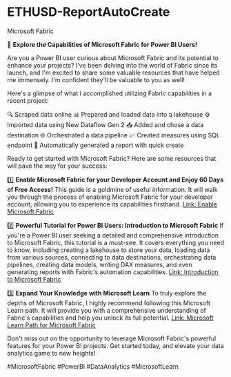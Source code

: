 # ETHUSD-ReportAutoCreate
Microsoft Fabric

🚀 **Explore the Capabilities of Microsoft Fabric for Power BI Users!**

Are you a Power BI user curious about Microsoft Fabric and its potential to enhance your projects? I've been delving into the world of Fabric since its launch, and I'm excited to share some valuable resources that have helped me immensely. I'm confident they'll be valuable to you as well!

Here's a glimpse of what I accomplished utilizing Fabric capabilities in a recent project:

🔍 Scraped data online
📊 Prepared and loaded data into a lakehouse
⚙️ Imported data using New Dataflow Gen 2
📥 Added and chose a data destination
🌐 Orchestrated a data pipeline
📈 Created measures using SQL endpoint
🎨 Automatically generated a report with quick create

Ready to get started with Microsoft Fabric? Here are some resources that will pave the way for your success:

1️⃣ **Enable Microsoft Fabric for your Developer Account and Enjoy 60 Days of Free Access!**
This guide is a goldmine of useful information. It will walk you through the process of enabling Microsoft Fabric for your developer account, allowing you to experience its capabilities firsthand.
[Link: Enable Microsoft Fabric](https://lnkd.in/eGJ3WHWm)

2️⃣ **Powerful Tutorial for Power BI Users: Introduction to Microsoft Fabric**
If you're a Power BI user seeking a detailed and comprehensive introduction to Microsoft Fabric, this tutorial is a must-see. It covers everything you need to know, including creating a lakehouse to store your data, loading data from various sources, connecting to data destinations, orchestrating data pipelines, creating data models, writing DAX measures, and even generating reports with Fabric's automation capabilities.
[Link: Introduction to Microsoft Fabric](https://lnkd.in/eWBCD3yv)

3️⃣ **Expand Your Knowledge with Microsoft Learn**
To truly explore the depths of Microsoft Fabric, I highly recommend following this Microsoft Learn path. It will provide you with a comprehensive understanding of Fabric's capabilities and help you unlock its full potential.
[Link: Microsoft Learn Path for Microsoft Fabric](https://lnkd.in/eGHN54Pf)

Don't miss out on the opportunity to leverage Microsoft Fabric's powerful features for your Power BI projects. Get started today, and elevate your data analytics game to new heights!

#MicrosoftFabric #PowerBI #DataAnalytics #MicrosoftLearn
